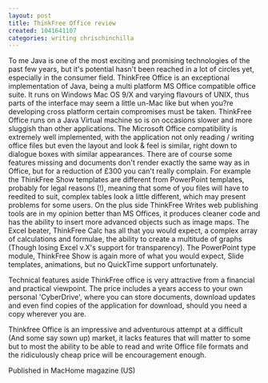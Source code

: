 ```yaml
---
layout: post
title: ThinkFree Office review
created: 1041641107
categories: writing chrischinchilla
---
```


To me Java is one of the most exciting and promising technologies of the past few years, but it's potential hasn't been reached in a lot of circles yet, especially in the consumer field. ThinkFree Office is an exceptional implementation of Java, being a multi platform MS Office compatible office suite. It runs on Windows Mac OS 9/X and varying flavours of UNIX, thus parts of the interface may seem a little un-Mac like but when you?re developing cross platform certain compromises must be taken. ThinkFree Office runs on a Java Virtual machine so is on occasions slower and more sluggish than other applications. The Microsoft Office compatibility is extremely well implemented, with the application not only reading / writing office files but even the layout and look & feel is similar, right down to dialogue boxes with similar appearances. There are of course some features missing and documents don't render exactly the same way as in Office, but for a reduction of £300 you can't really complain. For example the ThinkFree Show templates are different from PowerPoint templates, probably for legal reasons (!), meaning that some of you files will have to reedited to suit, complex tables look a little different, which may present problems for some users. On the plus side ThinkFree Writes web publishing tools are in my opinion better than MS Offices, it produces cleaner code and has the ability to insert more advanced objects such as image maps. The Excel beater, ThinkFree Calc has all that you would expect, a complex array of calculations and formulae, the ability to create a multitude of graphs (Though losing Excel v.X's support for transparency). The PowerPoint type module, ThinkFree Show is again more of what you would expect, Slide templates, animations, but no QuickTime support unfortunately.

Technical features aside ThinkFree office is very attractive from a financial and practical viewpoint. The price includes a years access to your own personal 'CyberDrive', where you can store documents, download updates and even find copies of the application for download, should you need a copy wherever you are.

Thinkfree Office is an impressive and adventurous attempt at a difficult (And some say sown up) market, it lacks features that will matter to some but to most the ability to be able to read and write Office file formats and the ridiculously cheap price will be encouragement enough.

Published in MacHome magazine (US)
